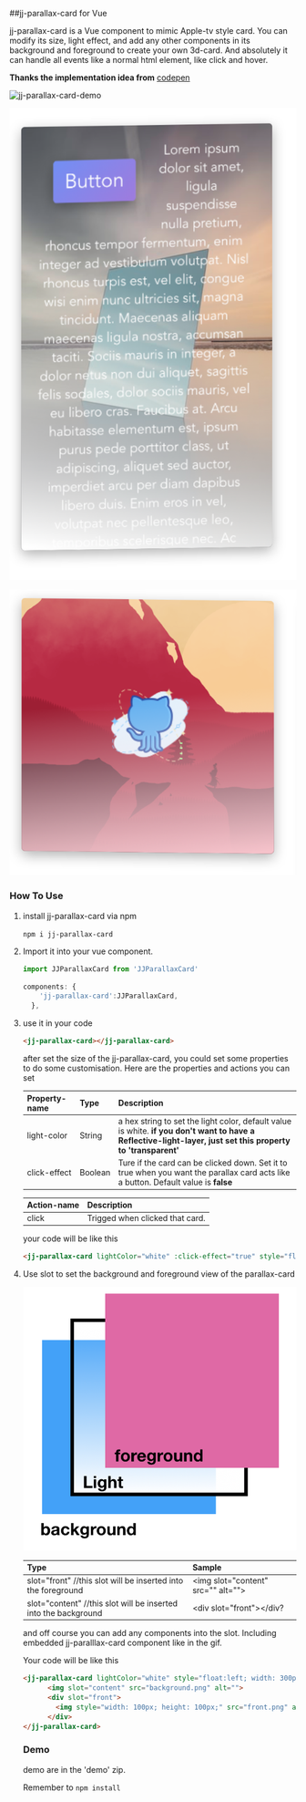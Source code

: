 ##jj-parallax-card for Vue 

jj-parallax-card is a Vue component to mimic Apple-tv style card. You can modify its size, light effect, and add any other components in its background and foreground to create your own 3d-card. And absolutely it can handle all events like a normal html element, like click and hover.

**Thanks the implementation idea from** [codepen](https://codepen.io/electerious/pen/rroqdL)

![jj-parallax-card-demo](https://github.com/JasonLeee2014/jj-parallax-card/blob/master/jj-parallax-card-demo.gif?raw=true)

![demo](https://github.com/JasonLeee2014/jj-parallax-card/blob/master/jj-parallax-card-img-2.png?raw=true)

![demo](https://github.com/JasonLeee2014/jj-parallax-card/blob/master/jj-parallax-card-img-3.png?raw=true)

### How To Use

1. install jj-parallax-card via npm

   `npm i jj-parallax-card`

2. Import it into your vue component.

   ```javascript
   import JJParallaxCard from 'JJParallaxCard'
   ```

   ```javascript
   components: {
       'jj-parallax-card':JJParallaxCard,
     },
   ```

3. use it in your code

   ```html
   <jj-parallax-card></jj-parallax-card>
   ```

   after set the size of the jj-parallax-card, you could set some properties to do some customisation. Here are the properties and actions you can set

   | Property-name | Type    | Description                                                  |
   | ------------- | ------- | ------------------------------------------------------------ |
   | light-color   | String  | a hex string to set the light color, default value is white. **if you don't want to have a Reflective-light-layer, just set this property to 'transparent'** |
   | click-effect  | Boolean | Ture if the card can be clicked down. Set it to true when you want the parallax card acts like a button. Default value is **false** |

   | Action-name | Description                     |
   | ----------- | ------------------------------- |
   | click       | Trigged when clicked that card. |

   your code will be like this

   ```html
   <jj-parallax-card lightColor="white" :click-effect="true" style="float:left; width: 300px; height: 300px;" @click="click"></jj-parallax-card>
   ```

4. Use slot to set the background and foreground view of the parallax-card

   ![jj-parallax-card-img-1](https://github.com/JasonLeee2014/jj-parallax-card/blob/master/jj-parallax-card-img-1.png?raw=true)

   | Type                                                         | Sample                              |
   | ------------------------------------------------------------ | ----------------------------------- |
   | slot="front" //this slot will be inserted into the foreground | \<img slot="content" src="" alt=""> |
   | slot="content" //this slot will be inserted into the background | \<div slot="front"></div?           |

   and off course you can add any components into the slot. Including embedded jj-paralllax-card component like in the gif.

   Your code will be like this

   ```html
   <jj-parallax-card lightColor="white" style="float:left; width: 300px; height: 300px;" @click="click">
         <img slot="content" src="background.png" alt="">
         <div slot="front">
           <img style="width: 100px; height: 100px;" src="front.png" alt="">
         </div>
   </jj-parallax-card>
   ```

   ### Demo

   demo are in the 'demo' zip.

   Remember to `npm install`
